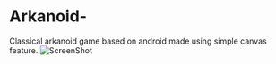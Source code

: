 # Arkanoid-
Classical arkanoid game based on android made using simple canvas feature.
![ScreenShot](https://raw.github.com/yashkant/Arkanoid-/Screenshot_2016-10-28-22-16-14.png)

